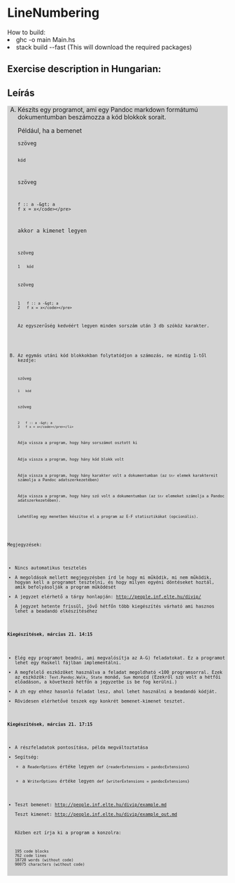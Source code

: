 # LineNumbering

<div>
    How to build:
    <li>ghc -o main Main.hs</li>
    <li>stack build --fast (This will download the required packages)</li>
</div>

Exercise description in Hungarian:
---

<div class="row"><div class="col-md-12"><h2>Leírás</h2><div style="margin-left:0px; background: lightgray"><ol style="list-style-type: upper-alpha">
<li><p>Készíts egy programot, ami egy Pandoc markdown formátumú dokumentumban beszámozza a kód blokkok sorait.</p>
<p>Például, ha a bemenet</p>
<pre><code>szöveg

    kód

szöveg

    f :: a -&gt; a
    f x = x</code></pre>
<p>akkor a kimenet legyen</p>
<pre><code>szöveg

    1   kód

szöveg

    1   f :: a -&gt; a
    2   f x = x</code></pre>
<p>Az egyszerűség kedvéért legyen minden sorszám után 3 db szóköz karakter.</p></li>
<li><p>Az egymás utáni kód blokkokban folytatódjon a számozás, ne mindig 1-től kezdje:</p>
<pre><code>szöveg

    1   kód

szöveg

    2   f :: a -&gt; a
    3   f x = x</code></pre></li>
<li><p>Adja vissza a program, hogy hány sorszámot osztott ki</p></li>
<li><p>Adja vissza a program, hogy hány kód blokk volt</p></li>
<li><p>Adja vissza a program, hogy hány karakter volt a dokumentumban (az <code>Str</code> elemek karaktereit számolja a Pandoc adatszerkezetében)</p></li>
<li><p>Adja vissza a program, hogy hány szó volt a dokumentumban (az <code>Str</code> elemeket számolja a Pandoc adatszerkezetében).</p></li>
<li><p>Lehetőleg egy menetben készítse el a program az E-F statisztikákat (opcionális).</p></li>
</ol>
<p>Megjegyzések:</p>
<ul>
<li>Nincs automatikus tesztelés</li>
<li>A megoldások mellett megjegyzésben írd le hogy mi működik, mi nem működik, hogyan kell a programot tesztelni, és hogy milyen egyéni döntéseket hoztál, amik befolyásolják a program működését</li>
<li>A jegyzet elérhető a tárgy honlapján: <a href="http://people.inf.elte.hu/divip/" class="uri">http://people.inf.elte.hu/divip/</a><br>
A jegyzet hetente frissül, jövő hétfőn több kiegészítés várható ami hasznos lehet a beadandó elkészítéséhez</li>
</ul>
<p><strong>Kiegészítések, március 21. 14:15</strong></p>
<ul>
<li>Elég egy programot beadni, ami megvalósítja az A-G) feladatokat. Ez a programot lehet egy Haskell fájlban implementálni.</li>
<li>A megfelelő eszközöket használva a feladat megoldható &lt;100 programsorral. Ezek az eszközök: <code>Text.Pandoc.Walk</code>, <code>State</code> monád, <code>Sum</code> monoid (Ezekről szó volt a hétfői előadáson, a következő hétfőn a jegyzetbe is be fog kerülni.)</li>
<li>A zh egy ehhez hasonló feladat lesz, ahol lehet használni a beadandó kódját.</li>
<li>Rövidesen elérhetővé teszek egy konkrét bemenet-kimenet tesztet.</li>
</ul>
<p><strong>Kiegészítések, március 21. 17:15</strong></p>
<ul>
<li>A részfeladatok pontosítása, példa megváltoztatása</li>
<li>Segítség:
<ul>
<li>a <code>ReaderOptions</code> értéke legyen <code>def {readerExtensions = pandocExtensions}</code><br>
</li>
<li>a <code>WriterOptions</code> értéke legyen <code>def {writerExtensions = pandocExtensions}</code><br>
</li>
</ul></li>
<li><p>Teszt bemenet: <a href="http://people.inf.elte.hu/divip/example.md" class="uri">http://people.inf.elte.hu/divip/example.md</a><br>
Teszt kimenet: <a href="http://people.inf.elte.hu/divip/example_out.md" class="uri">http://people.inf.elte.hu/divip/example_out.md</a></p>
<p>Közben ezt írja ki a program a konzolra:</p>
<pre><code>195 code blocks
762 code lines
18728 words (without code)
90075 characters (without code)</code></pre></li>
</ul></div></div></div>
